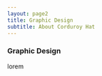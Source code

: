 ```yaml
---
layout: page2
title: Graphic Design 
subtitle: About Corduroy Hat
---
```


<!-- add a carousel here -->


### Graphic Design

lorem  